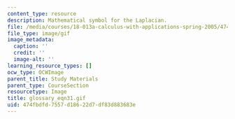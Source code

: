 ```yaml
---
content_type: resource
description: Mathematical symbol for the Laplacian.
file: /media/courses/18-013a-calculus-with-applications-spring-2005/474fbdfd7557d18622d7df83d883683e_glossary_eqn31.gif
file_type: image/gif
image_metadata:
  caption: ''
  credit: ''
  image-alt: ''
learning_resource_types: []
ocw_type: OCWImage
parent_title: Study Materials
parent_type: CourseSection
resourcetype: Image
title: glossary_eqn31.gif
uid: 474fbdfd-7557-d186-22d7-df83d883683e
---
```

